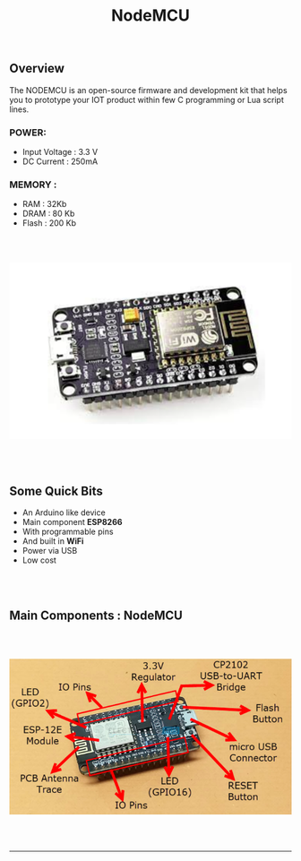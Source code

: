 <p align="center">
    <h1 align="center">NodeMCU</h1>
</p>

<br />

## Overview

The NODEMCU is an open-source firmware and development kit that helps you to prototype your IOT product within few C programming or Lua script lines.											

### POWER:
- Input Voltage : 3.3 V
- DC Current : 250mA							

### MEMORY :
- RAM : 32Kb
- DRAM : 80 Kb
- Flash : 200 Kb

<br /><br />

<p align = "center">
    <img
        src = "./assets/nodemcu.png"
        alt = "NodeMCU"
        title = "NodeMCU"
        width = 600px
    />
</p>

<br /><br />

## Some Quick Bits

- An Arduino like device
- Main component **ESP8266**
- With programmable pins
- And built in **WiFi**
- Power via USB
- Low cost

<br /><br />

## Main Components : NodeMCU

<br /><br />

<p align = "center">
    <img
        src = "./assets/nodemcu_labelled.png"
        alt = "NodeMCU"
        title = "NodeMCU"
        width = 600px
    />
</p>

<br /><br />

---